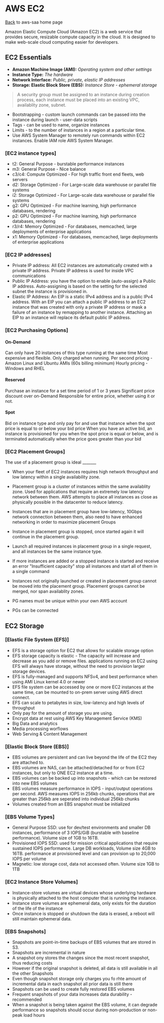 # AWS EC2

[Back](README.md) to aws-saa home page

Amazon Elastic Compute Cloud (Amazon EC2) is a web service that provides secure, resizable compute capacity in the cloud. It is designed to make web-scale cloud computing easier for developers.

## EC2 Essentials

- **Amazon Machine Image (AMI):** *Operating system and other settings*
- **Instance Type:** *The hardware*
- **Network Interface:** *Public, private, elastic IP addresses*
- **Storage: Elastic Block Store (EBS):** *Instance Store - ephemeral storage*

>A security group must be assigned to an instance during creation process, each instance must be placed into an existing VPC, availablity zone, subnet.

- Bootstrapping - custom launch commands can be passed into the instance during launch - user-data scripts
- Tags - can be used to name, organize instances
- Limits - to the number of instances in a region at a particular time.
- Use AWS System Manager to remotely run commands within EC2 instances.  Enable IAM role AWS System Manager.

### [EC2 instance types]

- t2: General Purpose - burstable performance instances
- m3: General Purpose - Nice balance
- c3/c4: Compute Optimized - For high traffic front end fleets, web servers
- d2: Storage Optimized - For Large-scale data warehouse or parallel file systems
- i2: Storage Optimized - For Large-scale data warehouse or parallel file systems
- g2: GPU Optimized - For machine learning, high performance databases, rendering
- p2: GPU Optimized - For machine learning, high performance databases, rendering
- r3/r4: Memory Optimized - For databases, memcached, large deployments of enterprise applications
- x1: Memory Optimized - For databases, memcached, large deployments of enterprise applications

### [EC2 IP addresses]

- Private IP address: All EC2 instances are automatically created with a private IP address.  Private IP address is used for inside VPC communications
- Public IP Address: you have the option to enable (auto-assign) a Public IP address.  Auto-assigning is based on the setting for the selected subnet the instance is provisioned in.
- Elastic IP Address: An EIP is a static IPv4 address and is a public IPv4 address.  With an EIP you can attach a public IP address to an EC2 instance that was created with only a private IP address or mask a failure of an instance by remapping to another instance.  Attaching an EIP to an instance will replace its default public IP address.

### [EC2 Purchasing Options]

#### On-Demand

Can only have 20 instances of this type running at the same time
Most expensive and flexible.  Only charged when running.
Per second pricing - Amazon Linux and Ubuntu AMIs (60s billing minimum)
Hourly pricing - Windows and RHEL

#### Reserved

Purchase an instance for a set time period of 1 or 3 years
Significant price discount over on-Demand
Responsible for entire price, whether using it or not.

#### Spot

Bid on instance type and only pay for and use that instance when the spot price is equal to or below your bid price
When you have an active bid, an instance is provisioned for you when the spot price is equal or below, and is terminated automatically when the price goes greater than your bid

### [EC2 Placement Groups]

The use of a placement group is ideal _______

- When your fleet of EC2 instances requires high network throughput and low latency within a single availability zone.

- Placement group is a cluster of instances within the same availablity zone.  Used for applications that require an extremely low latency network between them.
AWS attempts to place all instances as close as physically possible in the datacenter to reduce latency.
- Instances that are in placement group have low-latency, 10Gbps network connection between them, also need to have enhanced networking in order to maximize placement Groups
- Instance in placement group is stopped, once started again it will continue in the placement group.
- Launch all required instances in placement group in a single request, and all instances be the same instance type.
- If more instances are added or a stopped instance is started and receive an error "Insufficient capacity" stop all instances and start all of them in a single command
- Instances not originally launched or created in placement group cannot be moved into the placement group.  Placement groups cannot be merged, nor span availablity zones.
- PG names must be unique within your own AWS account
- PGs can be connected

## EC2 Storage

### [Elastic File System (EFS)]

- EFS is a storage option for EC2 that allows for scalable storage option
- EFS storage capacity is elastic - The capacity will increase and decrease as you add or remove files.  applications running on EC2 using EFS will always have storage, without the need to provision larger storage devices.
- EFS is fully-managed and supports NFSv4, and best performance when using AMI Linux kernel 4.0 or newer
- EFS file system can be accessed by one or more EC2 instances at the same time, can be mounted to on-prem server using AWS direct connect.
- EFS can scale to petabytes in size, low-latency and high levels of throughput
- Only pay for the amount of storage you are using.
- Encrypt data at rest using AWS Key Management Service (KMS)
- Big Data and analytics
- Media processing worflows
- Web Serving & Content Management

### [Elastic Block Store (EBS)]

- EBS volumes are persistent and can live beyond the life of the EC2 they are attached to.
- EBS volumes are NAS, can be attached/detached for or from EC2 instances, but only to ONE EC2 instance at a time.
- EBS volumes can be backed up into snapshots - which can be restored into new EBS volumes
- EBS volumes measure performance in IOPS - input/output operations per second.  AWS measures IOPS in 256kb chunks, operations that are greater than 256kb are seperated into individual 256kb chunks
- Volumes created from an EBS snapshot must be initialized

### [EBS Volume Types]

- General Purpose SSD: use for dev/test environments and smaller DB instances, performance of 3 IOPS/GiB (burstable with baseline performance).  Volume size of 1GB to 16TB.
- Provisioned IOPS SSD: used for mission critical applications that require sustained IOPS performance.  Large DB workloads, Volume size 4GB to 16TB.  performance at provisioned level and can provision up to 20,000 IOPS per volume
- Magnetic: low storage cost, data not accessed often.  Volume size 1GB to 1TB

### [EC2 Instance Store Volumes]

- Instance-store volumes are virtual devices whose underlying hardware is physically attached to the host computer that is running the instance.
- Instance store volumes are ephemeral data, only exists for the duration of the life of the instance
- Once instance is stopped or shutdown the data is erased, a reboot will still maintain ephemeral data.

### [EBS Snapshots]

- Snapshots are point-in-time backups of EBS volumes that are stored in S3.
- Snapshots are incremental in nature
- A snapshot ony stores the changes since the most recent snapshot, thus reducing costs
- However if the original snapshot is deleted, all data is still available in all the other Snapshots
- Even though snapshot storage only charges you fo rhte amount of incremental data in each snapshot all prior data is still there
- Snapshots can be used to create fully restored EBS volumes
- Frequent snapshots of your data increases data durability - recommended
- When a snapshot is being taken against the EBS volume, it can degrade performance so snapshots should occur during non-production or non-peak load hours
